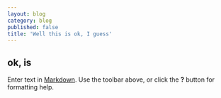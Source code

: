 ```yaml
---
layout: blog
category: blog
published: false
title: 'Well this is ok, I guess'
---
```

## ok, is

Enter text in [Markdown](http://daringfireball.net/projects/markdown/). Use the toolbar above, or click the **?** button for formatting help.
